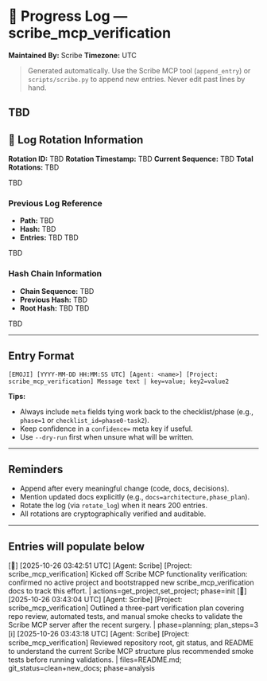 # 📜 Progress Log — scribe_mcp_verification
**Maintained By:** Scribe
**Timezone:** UTC

> Generated automatically. Use the Scribe MCP tool (`append_entry`) or `scripts/scribe.py` to append new entries. Never edit past lines by hand.

TBD
---

## 🔄 Log Rotation Information
**Rotation ID:** TBD
**Rotation Timestamp:** TBD
**Current Sequence:** TBD
**Total Rotations:** TBD

TBD
### Previous Log Reference
- **Path:** TBD
- **Hash:** TBD
- **Entries:** TBD
TBD

TBD
### Hash Chain Information
- **Chain Sequence:** TBD
- **Previous Hash:** TBD
- **Root Hash:** TBD
TBD

TBD

---

## Entry Format
```
[EMOJI] [YYYY-MM-DD HH:MM:SS UTC] [Agent: <name>] [Project: scribe_mcp_verification] Message text | key=value; key2=value2
```

**Tips:**
- Always include `meta` fields tying work back to the checklist/phase (e.g., `phase=1` or `checklist_id=phase0-task2`).
- Keep confidence in a `confidence=` meta key if useful.
- Use `--dry-run` first when unsure what will be written.

---

## Reminders
- Append after every meaningful change (code, docs, decisions).
- Mention updated docs explicitly (e.g., `docs=architecture,phase_plan`).
- Rotate the log (via `rotate_log`) when it nears 200 entries.
- All rotations are cryptographically verified and auditable.

---

## Entries will populate below




[🧭] [2025-10-26 03:42:51 UTC] [Agent: Scribe] [Project: scribe_mcp_verification] Kicked off Scribe MCP functionality verification: confirmed no active project and bootstrapped new scribe_mcp_verification docs to track this effort. | actions=get_project,set_project; phase=init
[🧭] [2025-10-26 03:43:04 UTC] [Agent: Scribe] [Project: scribe_mcp_verification] Outlined a three-part verification plan covering repo review, automated tests, and manual smoke checks to validate the Scribe MCP server after the recent surgery. | phase=planning; plan_steps=3
[ℹ️] [2025-10-26 03:43:18 UTC] [Agent: Scribe] [Project: scribe_mcp_verification] Reviewed repository root, git status, and README to understand the current Scribe MCP structure plus recommended smoke tests before running validations. | files=README.md; git_status=clean+new_docs; phase=analysis
